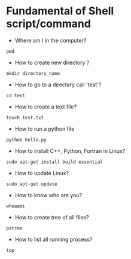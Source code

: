 # Fundamental of Shell script/command

- Where am I in the computer?
```
pwd
```
- How to create new directory ?
```
mkdir directory_name
```
- How to go to a directary call 'test'?
```
cd test
```
- How to create a text file?
```
touch test.txt
```
- How to run a python file
```
python hello.py
```
- How to install C++, Python, Fortran in Linux?
```
sudo apt-get install build essential
```
- How to update Linux?
```
sudo apt-get update
```
- How to know who are you?
```
whoaami
```
- How to create tree of all files?
```
pstree
```
- How to list all running process?
```
top
```